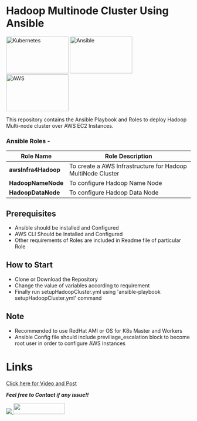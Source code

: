 # Hadoop Multinode Cluster Using Ansible  

<img src="https://juststickers.in/wp-content/uploads/2014/07/Hadoop.jpg" height=100 width=170 alt="Kubernetes" /> <img src="https://gorillalogic.com/wp-content/uploads/2016/10/maxresdefault-1.jpg" height=100 width=170 alt="Ansible" /> <img src="https://www.metaltoad.com/sites/default/files/styles/large_personal_photo_870x500_/public/2020-05/aws-logo-blog-header.png?itok=t4o3meiH" height=100 width=170 alt="AWS" />

This repository contains the Ansible Playbook and Roles to deploy Hadoop Multi-node cluster over AWS EC2 Instances.  
  
### Ansible Roles -   

**Role Name** | **Role Description**
------------- | --------------------
**awsInfra4Hadoop** | To create a AWS Infrastructure for Hadoop MultiNode Cluster
**HadoopNameNode** | To configure Hadoop Name Node  
**HadoopDataNode** | To configure Hadoop Data Node

## Prerequisites   
- Ansible should be installed and Configured
- AWS CLI Should be Installed and Configured  
- Other requirements of Roles are included in Readme file of particular Role

## How to Start 
- Clone or Download the Repository  
- Change the value of variables according to requirement  
- Finally run setupHadoopCluster.yml using 'ansible-playbook setupHadoopCluster.yml' command  

## Note  
- Recommended to use RedHat AMI or OS for K8s Master and Workers  
- Ansible Config file should include previliage_escalation block to become root user in order to configure AWS Instances  

# Links

[Click here for Video and Post](https://www.linkedin.com/in/amanjhagrolia143)
  
***Feel free to Contact if any issue!!***

<a href="https://www.linkedin.com/in/amanjhagrolia143" target="_blank"> <img src="https://img.shields.io/badge/LinkedIn-0077B5?style=for-the-badge&logo=linkedin&logoColor=white" /> </a> 
<a href="https://galaxy.ansible.com/jhagdu" target="_blank"> <img src="https://galaxy.ansible.com/assets/galaxy-logo-02.svg" height=30 width=140 /> </a>
